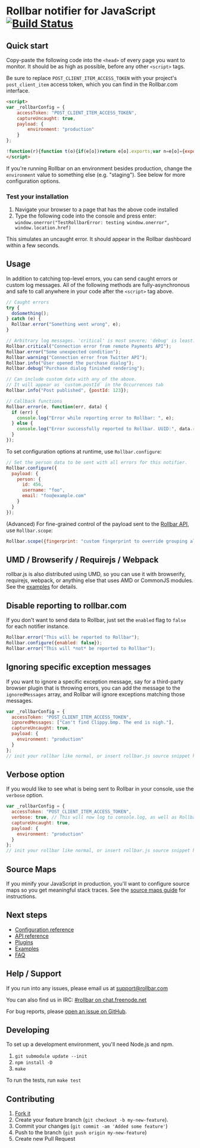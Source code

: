 # Rollbar notifier for JavaScript [![Build Status](https://api.travis-ci.org/rollbar/rollbar.js.png?branch=master)](https://travis-ci.org/rollbar/rollbar.js)

<!-- Sub:[TOC] -->

## Quick start

Copy-paste the following code into the ```<head>``` of every page you want to monitor. It should be as high as possible, before any other ```<script>``` tags.

<!-- RemoveNextIfProject -->
Be sure to replace ```POST_CLIENT_ITEM_ACCESS_TOKEN``` with your project's ```post_client_item``` access token, which you can find in the Rollbar.com interface.

<!-- EditableTextAreaStart -->
<!-- RemoveNext -->
```html
<script>
var _rollbarConfig = {
    accessToken: "POST_CLIENT_ITEM_ACCESS_TOKEN",
    captureUncaught: true,
    payload: {
        environment: "production"
    }
};

!function(r){function t(o){if(e[o])return e[o].exports;var n=e[o]={exports:{},id:o,loaded:!1};return r[o].call(n.exports,n,n.exports,t),n.loaded=!0,n.exports}var e={};return t.m=r,t.c=e,t.p="",t(0)}([function(r,t,e){"use strict";var o=e(1).Rollbar,n=e(2),a="https://d37gvrvc0wt4s1.cloudfront.net/js/v1.6/rollbar.min.js";_rollbarConfig.rollbarJsUrl=_rollbarConfig.rollbarJsUrl||a;var i=o.init(window,_rollbarConfig),l=n(i,_rollbarConfig);i.loadFull(window,document,!1,_rollbarConfig,l)},function(r,t){"use strict";function e(){var r=window.console;r&&"function"==typeof r.log&&r.log.apply(r,arguments)}function o(r,t){return t=t||e,function(){try{return r.apply(this,arguments)}catch(e){t("Rollbar internal error:",e)}}}function n(r,t,e){window._rollbarWrappedError&&(e[4]||(e[4]=window._rollbarWrappedError),e[5]||(e[5]=window._rollbarWrappedError._rollbarContext),window._rollbarWrappedError=null),r.uncaughtError.apply(r,e),t&&t.apply(window,e)}function a(r){this.shimId=++u,this.notifier=null,this.parentShim=r,this.logger=e,this._rollbarOldOnError=null}function i(r){var t=a;return o(function(){if(this.notifier)return this.notifier[r].apply(this.notifier,arguments);var e=this,o="scope"===r;o&&(e=new t(this));var n=Array.prototype.slice.call(arguments,0),a={shim:e,method:r,args:n,ts:new Date};return window._rollbarShimQueue.push(a),o?e:void 0})}function l(r,t){if(t.hasOwnProperty&&t.hasOwnProperty("addEventListener")){var e=t.addEventListener;t.addEventListener=function(t,o,n){e.call(this,t,r.wrap(o),n)};var o=t.removeEventListener;t.removeEventListener=function(r,t,e){o.call(this,r,t&&t._wrapped?t._wrapped:t,e)}}}var u=0;a.init=function(r,t){var e=t.globalAlias||"Rollbar";if("object"==typeof r[e])return r[e];r._rollbarShimQueue=[],r._rollbarWrappedError=null,t=t||{};var i=new a;return o(function(){if(i.configure(t),t.captureUncaught){i._rollbarOldOnError=r.onerror,r.onerror=function(){var r=Array.prototype.slice.call(arguments,0);n(i,i._rollbarOldOnError,r)};var o,a,u="EventTarget,Window,Node,ApplicationCache,AudioTrackList,ChannelMergerNode,CryptoOperation,EventSource,FileReader,HTMLUnknownElement,IDBDatabase,IDBRequest,IDBTransaction,KeyOperation,MediaController,MessagePort,ModalWindow,Notification,SVGElementInstance,Screen,TextTrack,TextTrackCue,TextTrackList,WebSocket,WebSocketWorker,Worker,XMLHttpRequest,XMLHttpRequestEventTarget,XMLHttpRequestUpload".split(",");for(o=0;o<u.length;++o)a=u[o],r[a]&&r[a].prototype&&l(i,r[a].prototype)}return r[e]=i,i},i.logger)()},a.prototype.loadFull=function(r,t,e,n,a){var i=function(){var t;if(void 0===r._rollbarPayloadQueue){var e,o,n,i;for(t=new Error("rollbar.js did not load");e=r._rollbarShimQueue.shift();)for(n=e.args,i=0;i<n.length;++i)if(o=n[i],"function"==typeof o){o(t);break}}"function"==typeof a&&a(t)},l=!1,u=t.createElement("script"),s=t.getElementsByTagName("script")[0],p=s.parentNode;u.src=n.rollbarJsUrl,u.async=!e,u.onload=u.onreadystatechange=o(function(){if(!(l||this.readyState&&"loaded"!==this.readyState&&"complete"!==this.readyState)){u.onload=u.onreadystatechange=null;try{p.removeChild(u)}catch(r){}l=!0,i()}},this.logger),p.insertBefore(u,s)},a.prototype.wrap=function(r,t){try{var e;if(e="function"==typeof t?t:function(){return t||{}},"function"!=typeof r)return r;if(r._isWrap)return r;if(!r._wrapped){r._wrapped=function(){try{return r.apply(this,arguments)}catch(t){throw t._rollbarContext=e()||{},t._rollbarContext._wrappedSource=r.toString(),window._rollbarWrappedError=t,t}},r._wrapped._isWrap=!0;for(var o in r)r.hasOwnProperty(o)&&(r._wrapped[o]=r[o])}return r._wrapped}catch(n){return r}};for(var s="log,debug,info,warn,warning,error,critical,global,configure,scope,uncaughtError".split(","),p=0;p<s.length;++p)a.prototype[s[p]]=i(s[p]);r.exports={Rollbar:a,_rollbarWindowOnError:n}},function(r,t){"use strict";r.exports=function(r,t){return function(e){if(!e&&!window._rollbarInitialized){var o=window.RollbarNotifier,n=t||{},a=n.globalAlias||"Rollbar",i=window.Rollbar.init(n,r);i._processShimQueue(window._rollbarShimQueue||[]),window[a]=i,window._rollbarInitialized=!0,o.processPayloads()}}}}]);
</script>
```
<!-- RemovePrev -->
<!-- EditableTextAreaEnd -->

If you're running Rollbar on an environment besides production, change the ```environment``` value to something else (e.g. "staging"). See below for more configuration options.

### Test your installation

1. Navigate your browser to a page that has the above code installed
2. Type the following code into the console and press enter: ```window.onerror("TestRollbarError: testing window.onerror", window.location.href)```

This simulates an uncaught error. It should appear in the Rollbar dashboard within a few seconds.

## Usage

In addition to catching top-level errors, you can send caught errors or custom log messages. All of the following methods are fully-asynchronous and safe to call anywhere in your code after the ```<script>``` tag above.

```js
// Caught errors
try {
  doSomething();
} catch (e) {
  Rollbar.error("Something went wrong", e);
}

// Arbitrary log messages. 'critical' is most severe; 'debug' is least.
Rollbar.critical("Connection error from remote Payments API");
Rollbar.error("Some unexpected condition");
Rollbar.warning("Connection error from Twitter API");
Rollbar.info("User opened the purchase dialog");
Rollbar.debug("Purchase dialog finished rendering");

// Can include custom data with any of the above.
// It will appear as `custom.postId` in the Occurrences tab
Rollbar.info("Post published", {postId: 123});

// Callback functions
Rollbar.error(e, function(err, data) {
  if (err) {
    console.log("Error while reporting error to Rollbar: ", e);
  } else {
    console.log("Error successfully reported to Rollbar. UUID:", data.result.uuid);
  }
});
```

To set configuration options at runtime, use `Rollbar.configure`:

```js
// Set the person data to be sent with all errors for this notifier.
Rollbar.configure({
  payload: {
    person: {
      id: 456,
      username: "foo",
      email: "foo@example.com"
    }
  }
});
```

(Advanced) For fine-grained control of the payload sent to the [Rollbar API](https://rollbar.com/docs/api_items/), use `Rollbar.scope`:

```js
Rollbar.scope({fingerprint: "custom fingerprint to override grouping algorithm"}).error(err);
```

## UMD / Browserify / Requirejs / Webpack

rollbar.js is also distributed using UMD, so you can use it with browserify, requirejs, webpack, or anything else that uses AMD or CommonJS modules. See the [examples](https://github.com/rollbar/rollbar.js/tree/master/examples) for details.

## Disable reporting to rollbar.com

If you don't want to send data to Rollbar, just set the `enabled` flag to `false` for each notifier instance.

```js
Rollbar.error("This will be reported to Rollbar");
Rollbar.configure({enabled: false});
Rollbar.error("This will *not* be reported to Rollbar");
```

## Ignoring specific exception messages

If you want to ignore a specific exception message, say for a third-party browser plugin
that is throwing errors, you can add the message to the `ignoredMessages` array,
and Rollbar will ignore exceptions matching those messages.


```js
var _rollbarConfig = {
  accessToken: "POST_CLIENT_ITEM_ACCESS_TOKEN",
  ignoredMessages: ["Can't find Clippy.bmp. The end is nigh."],
  captureUncaught: true,
  payload: {
    environment: "production"
  }
};
// init your rollbar like normal, or insert rollbar.js source snippet here
```

## Verbose option

If you would like to see what is being sent to Rollbar in your console, use the
`verbose` option.

```js
var _rollbarConfig = {
  accessToken: "POST_CLIENT_ITEM_ACCESS_TOKEN",
  verbose: true, // This will now log to console.log, as well as Rollbar  
  captureUncaught: true,
  payload: {
    environment: "production"
  }
};
// init your rollbar like normal, or insert rollbar.js source snippet here
```

## Source Maps

If you minify your JavaScript in production, you'll want to configure source maps so you get meaningful stack traces. See the [source maps guide](https://rollbar.com/docs/guides_sourcemaps/) for instructions.

## Next steps

- [Configuration reference](https://rollbar.com/docs/notifier/rollbar.js/configuration)
- [API reference](https://rollbar.com/docs/notifier/rollbar.js/api)
- [Plugins](https://rollbar.com/docs/notifier/rollbar.js/plugins)
- [Examples](https://github.com/rollbar/rollbar.js/examples)
- [FAQ](https://rollbar.com/docs/notifier/rollbar.js/faq)

## Help / Support

If you run into any issues, please email us at [support@rollbar.com](mailto:support@rollbar.com)

You can also find us in IRC: [#rollbar on chat.freenode.net](irc://chat.freenode.net/rollbar)

For bug reports, please [open an issue on GitHub](https://github.com/rollbar/rollbar.js/issues/new).

## Developing

To set up a development environment, you'll need Node.js and npm.

1. `git submodule update --init`
2. `npm install -D`
3. `make`

To run the tests, run `make test`

## Contributing

1. [Fork it](https://github.com/rollbar/rollbar.js)
2. Create your feature branch (```git checkout -b my-new-feature```).
3. Commit your changes (```git commit -am 'Added some feature'```)
4. Push to the branch (```git push origin my-new-feature```)
5. Create new Pull Request
